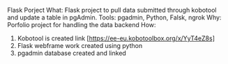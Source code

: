 Flask Porject
What: 
Flask project to pull data submitted through kobotool and update a table in pgAdmin.
Tools: pgadmin, Python, Falsk, ngrok
Why:
Porfolio project for handling the data backend
How:
1. Kobotool is created link [https://ee-eu.kobotoolbox.org/x/YyT4eZ8s]
2. Flask webframe work created using python
3. pgadmin database created and linked
